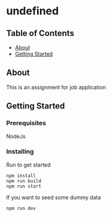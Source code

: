 # undefined

## Table of Contents

- [About](#about)
- [Getting Started](#getting_started)

## About <a name = "about"></a>

This is an assignment for job application

## Getting Started <a name = "getting_started"></a>

### Prerequisites

NodeJs 

### Installing


Run to get started

```
npm install
npm run build
npm run start
```

If you want to seed some dummy data
```
npm run dev
```
